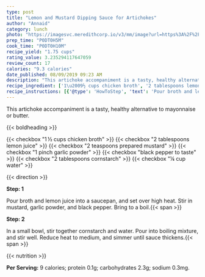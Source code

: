 ```yaml
---
type: post
title: "Lemon and Mustard Dipping Sauce for Artichokes"
author: "Annaid"
category: lunch
photo: "https://imagesvc.meredithcorp.io/v3/mm/image?url=https%3A%2F%2Fimages.media-allrecipes.com%2Fuserphotos%2F808810.jpg"
prep_time: "P0DT0H5M"
cook_time: "P0DT0H10M"
recipe_yield: "1.75 cups"
rating_value: 3.235294117647059
review_count: 17
calories: "9.3 calories"
date_published: 08/09/2019 09:23 AM
description: "This artichoke accompaniment is a tasty, healthy alternative to mayonnaise or butter."
recipe_ingredient: ['1\u2009½ cups chicken broth', '2 tablespoons lemon juice', '2 teaspoons prepared mustard', '1 pinch garlic powder', 'black pepper to taste', '2 tablespoons cornstarch', '¼ cup water']
recipe_instructions: [{'@type': 'HowToStep', 'text': 'Pour broth and lemon juice into a saucepan, and set over high heat. Stir in mustard, garlic powder, and black pepper. Bring to a boil.\n'}, {'@type': 'HowToStep', 'text': 'In a small bowl, stir together cornstarch and water. Pour into boiling mixture, and stir well. Reduce heat to medium, and simmer until sauce thickens.\n'}]
---
```


This artichoke accompaniment is a tasty, healthy alternative to mayonnaise or butter. 

{{< boldheading >}}

{{< checkbox "1 ½ cups chicken broth" >}}
{{< checkbox "2 tablespoons lemon juice" >}}
{{< checkbox "2 teaspoons prepared mustard" >}}
{{< checkbox "1 pinch garlic powder" >}}
{{< checkbox "black pepper to taste" >}}
{{< checkbox "2 tablespoons cornstarch" >}}
{{< checkbox "¼ cup water" >}}


{{< direction >}}

**Step: 1**

Pour broth and lemon juice into a saucepan, and set over high heat. Stir in mustard, garlic powder, and black pepper. Bring to a boil.{{< span >}}

**Step: 2**

In a small bowl, stir together cornstarch and water. Pour into boiling mixture, and stir well. Reduce heat to medium, and simmer until sauce thickens.{{< span >}}

{{< nutrition >}}

**Per Serving:** 9 calories; protein 0.1g; carbohydrates 2.3g; sodium 0.3mg.
